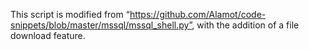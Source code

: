 This script is modified from “https://github.com/Alamot/code-snippets/blob/master/mssql/mssql_shell.py”, with the addition of a file download feature.
